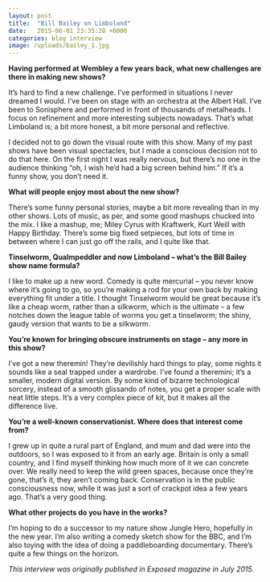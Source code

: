 ```yaml
---
layout: post
title:  "Bill Bailey on Limboland"
date:   2015-06-01 23:35:20 +0000
categories: blog interview
image: /uploads/bailey_1.jpg
---
```


**Having performed at Wembley a few years back, what new challenges are there in making new shows?**

It’s hard to find a new challenge. I’ve performed in situations I never dreamed I would. I’ve been on stage with an orchestra at the Albert Hall. I’ve been to Sonisphere and performed in front of thousands of metalheads. I focus on refinement and more interesting subjects nowadays. That’s what Limboland is; a bit more honest, a bit more personal and reflective.

I decided not to go down the visual route with this show. Many of my past shows have been visual spectacles, but I made a conscious decision not to do that here. On the first night I was really nervous, but there’s no one in the audience thinking “oh, I wish he’d had a big screen behind him.” If it’s a funny show, you don’t need it.

**What will people enjoy most about the new show?**

There’s some funny personal stories, maybe a bit more revealing than in my other shows. Lots of music, as per, and some good mashups chucked into the mix. I like a mashup, me; Miley Cyrus with Kraftwerk, Kurt Weill with Happy Birthday. There’s some big fixed setpieces, but lots of time in between where I can just go off the rails, and I quite like that.

**Tinselworm, Qualmpeddler and now Limboland – what’s the Bill Bailey show name formula?**

I like to make up a new word. Comedy is quite mercurial – you never know where it’s going to go, so you’re making a rod for your own back by making everything fit under a title. I thought Tinselworm would be great because it’s like a cheap worm, rather than a silkworm, which is the ultimate – a few notches down the league table of worms you get a tinselworm; the shiny, gaudy version that wants to be a silkworm.

**You’re known for bringing obscure instruments on stage – any more in this show?**

I’ve got a new theremin! They’re devilishly hard things to play, some nights it sounds like a seal trapped under a wardrobe. I’ve found a theremini; it’s a smaller, modern digital version. By some kind of bizarre technological sorcery, instead of a smooth glissando of notes, you get a proper scale with neat little steps. It’s a very complex piece of kit, but it makes all the difference live.

**You’re a well-known conservationist. Where does that interest come from?**

I grew up in quite a rural part of England, and mum and dad were into the outdoors, so I was exposed to it from an early age. Britain is only a small country, and I find myself thinking how much more of it we can concrete over. We really need to keep the wild green spaces, because once they’re gone, that’s it, they aren’t coming back. Conservation is in the public consciousness now, while it was just a sort of crackpot idea a few years ago. That’s a very good thing.

**What other projects do you have in the works?**

I’m hoping to do a successor to my nature show Jungle Hero, hopefully in the new year. I’m also writing a comedy sketch show for the BBC, and I’m also toying with the idea of doing a paddleboarding documentary. There’s quite a few things on the horizon.

*This interview was originally published in Exposed magazine in July 2015.*
